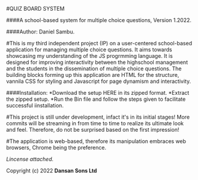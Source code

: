 #QUIZ BOARD SYSTEM

####A school-based system for multiple choice questions,  Version 1.2022.

####Author: Daniel Sambu.

#This is my third independent project (IP) on a user-centered school-based application for managing multiple choice questions. It aims towards showcasing my understanding of the JS progrmming language. It is designed for improving interactivity between the highschool management and the students in the dissemination of multiple choice questions. 
The building blocks forming up this application are HTML for the structure, vannila CSS for styling and Javascript for page dynamism and interactivity.

####Installation:
*Download the setup HERE in its zipped format.
*Extract the zipped setup.
*Run the Bin file and follow the steps given to facilitate successful iinstallation.

#This project is still under development, infact it's in its initial stages! More commits will be streaming in from time to time to realize its ultimate look and feel. Therefore, do not be surprised based on the first impression!

#The application is web-based, therefore its manipulation embraces web browsers, Chrome being the preference.

*Lincense attached.*

Copyright (c) 2022 **Dansan Sons Ltd**
